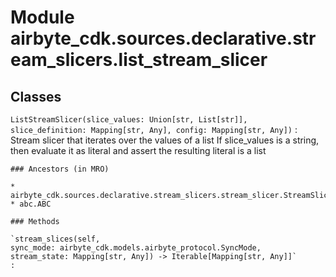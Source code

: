 Module airbyte_cdk.sources.declarative.stream_slicers.list_stream_slicer
========================================================================

Classes
-------

`ListStreamSlicer(slice_values: Union[str, List[str]], slice_definition: Mapping[str, Any], config: Mapping[str, Any])`
:   Stream slicer that iterates over the values of a list
    If slice_values is a string, then evaluate it as literal and assert the resulting literal is a list

    ### Ancestors (in MRO)

    * airbyte_cdk.sources.declarative.stream_slicers.stream_slicer.StreamSlicer
    * abc.ABC

    ### Methods

    `stream_slices(self, sync_mode: airbyte_cdk.models.airbyte_protocol.SyncMode, stream_state: Mapping[str, Any]) ‑> Iterable[Mapping[str, Any]]`
    :